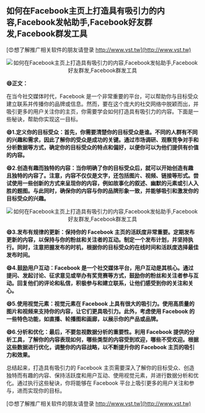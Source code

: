 ## **如何在Facebook主页上打造具有吸引力的内容,Facebook发帖助手,Facebook好友群发,Facebook群发工具**

[😍想了解推广相关软件的朋友请登录 http://www.vst.tw](http://www.vst.tw)

 <center><img src="https://vst.tw/MP4/tuiguang/png/6.png" alt="如何在Facebook主页上打造具有吸引力的内容,Facebook发帖助手,Facebook好友群发,Facebook群发工具"></center>

**😄正文：**

在当今社交媒体时代，Facebook 是一个非常重要的平台，可以帮助你与目标受众建立联系并传播你的品牌或信息。然而，要在这个庞大的社交网络中脱颖而出，并吸引更多的用户关注你的主页，你需要学会如何打造具有吸引力的内容。下面是一些秘诀，帮助你实现这一目标。

**😄1.定义你的目标受众：首先，你需要清楚你的目标受众是谁。不同的人群有不同的兴趣和需求，因此了解你的受众是成功的关键。通过市场调研、观察竞争对手和分析数据等方式，确定你的目标受众的特点和偏好，以便你可以为他们提供有价值的内容。**

**😄2.创造有趣而独特的内容：当你明确了你的目标受众后，就可以开始创造有趣且独特的内容了。注意，内容不仅仅是文字，还包括图片、视频、链接等形式。尝试使用一些创新的方式来呈现你的内容，例如故事化的叙述、幽默的元素或引人入胜的题图。与此同时，确保你的内容与你的品牌形象一致，并能够吸引和激发你的目标受众的兴趣。**

 <center><img src="https://vst.tw/MP4/tuiguang/png/0.png" alt="如何在Facebook主页上打造具有吸引力的内容,Facebook发帖助手,Facebook好友群发,Facebook群发工具"></center>

**😄3.发布有规律的更新：保持你的 Facebook 主页的活跃度非常重要。定期发布更新的内容，以保持与你的粉丝和关注者的互动。制定一个发布计划，并坚持执行。同时，注意把握发布的时机，根据你的目标受众的在线时间和活跃度选择最佳发布时间。**

**😄4.鼓励用户互动：Facebook 是一个社交媒体平台，用户互动是其核心。通过提问、发起讨论、征求意见或举办有奖竞赛等方式，鼓励你的粉丝和关注者参与互动。回复他们的评论和私信，积极参与和建立联系，让他们感受到你的关注和关心。**

**😄5.使用视觉元素：视觉元素在 Facebook 上具有很大的吸引力。使用高质量的图片和视频来支持你的内容，让它们更具吸引力。此外，考虑使用 Facebook 的一些特色功能，如直播、轮播图和画廊，以展示你的产品或品牌。**

**😄6.分析和优化：最后，不要忽视数据分析的重要性。利用 Facebook 提供的分析工具，了解你的内容表现如何，哪些类型的内容受到欢迎，哪些不受欢迎。根据这些数据进行优化，调整你的内容战略，以不断提升你的 Facebook 主页的吸引力和效果。**

总结起来，打造具有吸引力的 Facebook 主页需要深入了解你的目标受众、创造独特而有趣的内容、保持活跃度和用户互动、使用视觉元素，并进行数据分析和优化。通过执行这些秘诀，你将能够在 Facebook 平台上吸引更多的用户关注和参与，进而实现你的目标。

[😍想了解推广相关软件的朋友请登录 http://www.vst.tw](http://www.vst.tw)



